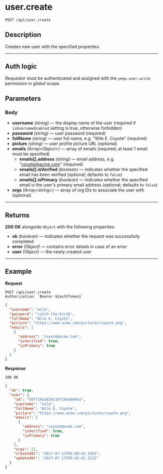 # user.create

`POST /api/user.create`

## Description

Creates new user with the specified properties.

---

## Auth logic

Requestor must be authenticated and assigned with the `yeep.user.write` permission in _global_ scope.

## Parameters

### Body

- **username** _(string)_ — the display name of the user (required if `isUsernameEnabled` setting is true, otherwise forbidden)
- **password** _(string)_ — user password (required)
- **fullName** _(string)_ — user full name, e.g. "Wile E. Coyote"
  (required)
- **picture** _(string)_ — user profile picture URL (optional)
- **emails** _(Array\<Object>)_ — array of emails (required; at least 1 email must be specified)
  - **emails[].address** _(string)_ — email address, e.g. "coyote@acme.com" (required)
  - **emails[].isVerified** _(boolean)_ — indicates whether the specified email has been verified (optional; defaults to `false`)
  - **emails[].isPrimary** _(boolean)_ — indicates whether the specified email is the user's primary email address (optional; defaults to `false`)
- **orgs** _(Array\<string>)_ — array of org IDs to associate the user with (optional)

---

## Returns

**200 OK** alongside `Object` with the following properties:

- **ok** _(boolean)_ — indicates whether the request was successfully completed
- **error** _(Object)_ — contains error details in case of an error
- **user** _(Object)_ — the newly created user

---

## Example

**Request**

```
POST /api/user.create
Authorization: `Bearer ${authToken}`
```

```json
{
  "username": "wile",
  "password": "catch-the-b1rd$",
  "fullName": "Wile E. Coyote",
  "picture": "https://www.acme.com/pictures/coyote.png",
  "emails": [
    {
      "address": "coyote@acme.com",
      "isVerified": true,
      "isPrimary": true
    }
  ]
}
```

**Response**

`200 OK`

```json
{
  "ok": true,
  "user": {
    "id": "507f191e810c19729de860ea",
    "username": "wile",
    "fullName": "Wile E. Coyote",
    "picture": "https://www.acme.com/pictures/coyote.png",
    "emails": [
      {
        "address": "coyote@acme.com",
        "isVerified": true,
        "isPrimary": true
      }
    ],
    "orgs": [],
    "createdAt": "2017-07-13T05:00:42.145Z",
    "updatedAt": "2017-07-13T05:42:42.222Z"
  }
}
```
